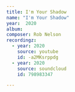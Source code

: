 ```yaml
---
title: I'm Your Shadow
name: "I'm Your Shadow"
year:  2020
album: 
composer: Rob Nelson
recordingz:
  - year: 2020
    source: youtube
    id: -a2MKsrppdg
  - year: 2020
    source: soundcloud
    id: 798983347

---
```




